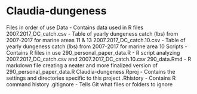 # Claudia-dungeness
Files in order of use
Data - Contains data used in R files
2007.2017_DC_catch.csv - Table of yearly dungeness catch (lbs) from 2007-2017 for marine areas 11 & 13
2007.2017_DC_catch.10.csv - Table of yearly dungeness catch (lbs) from 2007-2017 for marine area 10
Scripts - Contains R files in use
290_personal_paper_data.R - R script analyzing 2007.2017_DC_catch.csv and 2007.2017_DC_catch.10.csv
290_data.Rmd - R markdown file creating a neater and more finalized version of 290_personal_paper_data.R
Claudia-dungeness.Rproj - Contains the settings and directories specific to this project
.Rhistory - Contains R command history 
.gitignore - Tells Git what files or folders to ignore